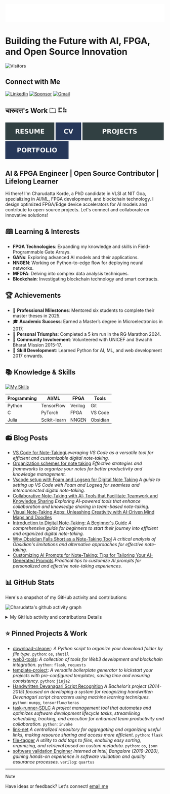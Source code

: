 ![SVG Banners](assets/profile_banner.svg)

# Building the Future with AI, FPGA, and Open Source Innovation

![Visitors](https://api.visitorbadge.io/api/visitors?path=https%3A%2F%2Fgithub.com%2Fcharudatta10&countColor=%23263759)

## Connect with Me

[![LinkedIn](https://img.shields.io/badge/linkedin-%230077B5.svg?style=for-the-badge&logo=linkedin&logoColor=white)](https://profile.indeed.com/p/charudattak-h04r448)
[![Sponsor](https://img.shields.io/badge/sponsor-30363D?style=for-the-badge&logo=GitHub-Sponsors&logoColor=#EA4AAA)](https://github.com/sponsors/charudatta10)
[![Gmail](https://img.shields.io/badge/Gmail-D14836?style=for-the-badge&logo=gmail&logoColor=white)](mailto:152109007c@gmail.com)

##  चारुदत्त's Work 🗀 ⠯⠷

[![Resume](assets/resume-100000.svg)](src/resume/resume.pdf)
[![CV](assets/cv-100000.svg)](src/cv/cv.pdf)
[![Project](assets/project-100000.svg)](src/resume/resume.pdf)
[![Portfolio](assets/portfolio-100000.svg)](src/cv/portfolio.pdf)  

## AI & FPGA Engineer | Open Source Contributor | Lifelong Learner

Hi there! I'm Charudatta Korde, a PhD candidate in VLSI at NIT Goa, specializing in AI/ML, FPGA development, and blockchain technology. I design optimized FPGA/Edge device accelerators for AI models and contribute to open-source projects. Let's connect and collaborate on innovative solutions!  

## 🕮 Learning & Interests

- **FPGA Technologies**: Expanding my knowledge and skills in Field-Programmable Gate Arrays.  
- **GANs**: Exploring advanced AI models and their applications.  
- **NNGEN**: Working on Python-to-edge flow for deploying neural networks.  
- **MFDFA**: Delving into complex data analysis techniques.  
- **Blockchain**: Investigating blockchain technology and smart contracts.  

## 🏆 Achievements

- 🏅 **Professional Milestones**: Mentored six students to complete their master theses in 2025.  
- 🎓 **Academic Success**: Earned a Master’s degree in Microelectronics in 2017.  
- 🏃 **Personal Triumphs**: Completed a 5 km run in the RG Marathon 2024.  
- 🤝 **Community Involvement**: Volunteered with UNICEF and Swachh Bharat Mission 2015-17.  
- 🐍 **Skill Development**: Learned Python for AI, ML, and web development 2017 onwards.  

## 📚 Knowledge & Skills

[![My Skills](https://skillicons.dev/icons?i=anaconda,devto,django,flask,git,github,gmail,html,instagram,latex,linkedin,markdown,matlab,neovim,tensorflow,windows,vscode,vscodium,pytorch,alpinejs,c,julia,lua,octave,obsidian,raspberrypi,python,processing,powershell,postgresql,postman,sqlite,svg,scikitlearn,solidity,redis&theme=dark&perline=18)](https://skillicons.dev)

| **Programming** | **AI/ML** | **FPGA** | **Tools** |  
|-----------------|-----------|----------|-----------|  
| Python          | TensorFlow| Verilog  | Git       |  
| C               | PyTorch   | FPGA     | VS Code   |  
| Julia           | Scikit-learn | NNGEN | Obsidian  |  

<!-- $${\color{orange}Verilog \space \color{blue}FPGA \space \color{orange}Phi-3:7B \space \color{blue}Gemma-2:2B \space \color{orange}Mistral \space \color{blue}Ollama \space \color{orange}Crewai }$$   -->

## 📻 Blog Posts

- [VS Code for Note-Taking](https://dev.to/charudatta10/vs-code-for-note-taking-324b)*Leveraging VS Code as a versatile tool for efficient and customizable digital note-taking.*
- [Organization schemes for note taking](https://dev.to/charudatta10/organization-schemes-for-note-taking-j18) *Effective strategies and frameworks to organize your notes for better productivity and knowledge management.*
- [Vscode setup with Foam and Logseq for Digital Note Taking](https://dev.to/charudatta10/vscode-setup-with-foam-and-logseq-for-digital-note-taking-2953) *A guide to setting up VS Code with Foam and Logseq for seamless and interconnected digital note-taking.*
- [Collaborative Note-Taking with AI: Tools that Facilitate Teamwork and Knowledge Sharing](https://dev.to/charudatta10/collaborative-note-taking-with-ai-tools-that-facilitate-teamwork-and-knowledge-sharing-2i3p) *Exploring AI-powered tools that enhance collaboration and knowledge sharing in team-based note-taking.*
- [Visual Note-Taking Apps: Unleashing Creativity with AI-Driven Mind Maps and Doodles](https://dev.to/charudatta10/visual-note-taking-apps-unleashing-creativity-with-ai-driven-mind-maps-and-doodles-hfp)
- [Introduction to Digital Note-Taking: A Beginner's Guide](https://dev.to/charudatta10/introduction-to-digital-note-taking-a-beginners-guide-9p2) *A comprehensive guide for beginners to start their journey into efficient and organized digital note-taking.*
- [Why Obsidian Falls Short as a Note-Taking Tool](https://dev.to/charudatta10/why-obsidian-falls-short-as-a-note-taking-tool-3ef2) *A critical analysis of Obsidian's limitations and alternative approaches for effective note-taking.*
- [Customizing AI Prompts for Note-Taking: Tips for Tailoring Your AI-Generated Prompts](https://charudatta10.github.io/myblog/blog/index.html) *Practical tips to customize AI prompts for personalized and effective note-taking experiences.*

## 📊 GitHub Stats

Here's a snapshot of my GitHub activity and contributions: 

![Charudatta's github activity graph](https://github-readme-activity-graph.vercel.app/graph?username=charudatta10&theme=onedark)

<details>

<summary>My GitHub activity and contributions Details</summary>

| ![Charudatta Korde trophies](https://github-profile-trophy.vercel.app/?username=charudatta10&row=2&column=3&theme=onedark)| ![Charudatta Korde readme status](https://github-readme-stats.vercel.app/api?username=charudatta10&locale=en&theme=onedark&include_all_commits=true&rank_icon=github) |
| -- | -- |
| ![Charudatta Korde languages used](https://github-readme-stats.vercel.app/api/top-langs?username=charudatta10&show_icons=true&locale=en&layout=compact&theme=onedark) | ![Charudatta Korde GitHub Streak](https://github-readme-streak-stats.herokuapp.com/?user=charudatta10&theme=onedark&border_radius=10) |

| ![GitHub WidgetBox](https://github-widgetbox.vercel.app/api/profile?username=charudatta10&data=followers,repositories,stars,commits&theme=onedark) | ![Moon.svg](https://moon-svg.minung.dev/moon.svg?theme=basic) |
|  - | - |

</details>

## ⭐ Pinned Projects & Work

- [download-cleaner](https://github.com/charudatta10/download-cleaner): *A Python script to organize your download folder by file type.*  `python`: `os`, `shutil`
- [web3-tools](https://github.com/charudatta10/web3-tools): *A collection of tools for Web3 development and blockchain integration.*  `python`: `flask`, `requests`
- [template-project](template-project): *A versatile boilerplate generator to kickstart your projects with pre-configured templates, saving time and ensuring consistency.* `python`: `jinja2`
- [Handwritten Devanagari Script Recognition](https://github.com/charudatta10/devanagari-handwriting-recognizer) *A Bachelor’s project (2014-2015) focused on developing a system for recognizing handwritten Devanagari script characters using machine learning techniques.* `python`: `numpy`, `tensorflow/keras`
- [task-runner-SDLC](https://github.com/charudatta10/task-runner-SDLC) *A project management tool that automates and optimizes software development lifecycle tasks, streamlining scheduling, tracking, and execution for enhanced team productivity and collaboration.* `python`: `invoke`
- [link-net](https://github.com/charudatta10/link-net) *A centralized repository for aggregating and organizing useful links, making resource sharing and access more efficient.*  `python`: `flask`
- [file-tagger](https://github.com/charudatta10/file-tagger) *A utility to add tags to files, enabling easy sorting, organizing, and retrieval based on custom metadata.* `python`: `os`, `json`
- [software validation Enginner](https://intel.com) *Interned at Intel, Bangalore (2019-2020), gaining hands-on experience in software validation and quality assurance processes.* `verilog`: `quartus`

---

>[!Note]  
> Have ideas or feedback? Let's connect! [email me](mailto:152109007c@gmail.com)
